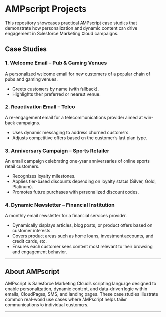 # AMPscript Projects

This repository showcases practical AMPscript case studies that demonstrate how personalization and dynamic content can drive engagement in Salesforce Marketing Cloud campaigns.

## Case Studies

### 1. Welcome Email – Pub & Gaming Venues
A personalized welcome email for new customers of a popular chain of pubs and gaming venues.  
- Greets customers by name (with fallback).  
- Highlights their preferred or nearest venue.   

### 2. Reactivation Email – Telco
A re-engagement email for a telecommunications provider aimed at win-back campaigns.  
- Uses dynamic messaging to address churned customers.  
- Adjusts competitive offers based on the customer’s last plan type.    

### 3. Anniversary Campaign – Sports Retailer
An email campaign celebrating one-year anniversaries of online sports retail customers.  
- Recognizes loyalty milestones.  
- Applies tier-based discounts depending on loyalty status (Silver, Gold, Platinum).  
- Promotes future purchases with personalized discount codes.  

### 4. Dynamic Newsletter – Financial Institution
A monthly email newsletter for a financial services provider.  
- Dynamically displays articles, blog posts, or product offers based on customer interests.  
- Covers product areas such as home loans, investment accounts, and credit cards, etc.  
- Ensures each customer sees content most relevant to their browsing and engagement behavior.  

---

## About AMPscript
AMPscript is Salesforce Marketing Cloud’s scripting language designed to enable personalization, dynamic content, and data-driven logic within emails, CloudPages, SMS, and landing pages. These case studies illustrate common real-world use cases where AMPscript helps tailor communications to individual customers.

---
